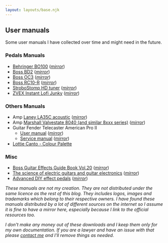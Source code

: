 ```yaml
---
layout: layouts/base.njk
---
```


## User manuals

Some user manuals I have collected over time and might need in the future.

### Pedals Manuals

- [Behringer BO100](https://mediadl.musictribe.com/media/sys_master/hed/h3f/8850084069406.pdf) (_[mirror](/pdf/pedal_user_manuals/behringer_bo100_user_manual.pdf)_)
- [Boss BD2](https://static.roland.com/assets/media/pdf/BD-2_eng02_W.pdf) (_[mirror](/pdf/pedal_user_manuals/boss_bd2_user_manual.pdf)_)
- [Boss OC3](https://static.roland.com/assets/media/pdf/OC-3_e01_W.pdf) (_[mirror](/pdf/pedal_user_manuals/boss_oc3_user_manual.pdf)_)
- [Boss RC10-R](https://static.roland.com/assets/media/pdf/RC-10R_eng03_W.pdf) (_[mirror](/pdf/pedal_user_manuals/boss_rc10r_user_manual.pdf)_)
- [StroboStomp HD tuner](https://www.petersontuners.com/media/pdf/StroboStomp_HD_Manual_v1.1_EN.pdf) (_[mirror](/pdf/pedal_user_manuals/StroboStomp_HD_Manual_v1.1_EN.pdf)_)
- [ZVEX Instant Lofi Junky](https://static1.squarespace.com/static/555e332ce4b0577e788c3a16/t/559efae5e4b0da93269a9ffb/1436482277079/ZVEX+Instant+Lo-Fi+Junky+Instructions.pdf) (_[mirror](/pdf/pedal_user_manuals/zvex_instant_lofi_junky_user_manual.pdf)_)

### Others Manuals

- Amp [Laney LA35C acoustic](https://www.zikinf.com/manuels/laney-la35c-manuel-utilisateur-en-28749.pdf) (_[mirror](/pdf/laney-la35c.pdf)_)
- Amp [Marshall Valvestate 8040 (and similar 8xxx series)](https://manualzz.com/download/8600586) (_[mirror](/pdf/marshall-valvestate.pdf)_)
- Guitar Fender Telecaster American Pro II
    - [User manual](https://www.fmicassets.com/Damroot/Original/10001/Fender_ElectricGuitars_Manual.pdf) (_[mirror](/pdf/Fender_ElectricGuitars_Manual.pdf)_)
    - [Service manual](https://www.fmicassets.com/Damroot/Original/10001/SM_011394XXXX_Am_Pro_II_Telecaster.pdf) (_[mirror](/pdf/SM_011394XXXX_Am_Pro_II_Telecaster.pdf)_)
- [Lottie Canto - Colour Palette](/pdf/lottie_canto_colour_palette.pdf)

### Misc

- [Boss Guitar Effects Guide Book Vol.20](https://cdn.roland.com/assets/media/pdf/guitar_effects_guidebook_vol_20.pdf) (_[mirror](/pdf/pedal_user_manuals/boss_guitar_effects_guidebook_vol_20.pdf)_)
- [The science of electric guitars and guitar electronics](https://guitarscience.net/papers/guibook.pdf) (_[mirror](/pdf/the_science_of_electric_guitars_and_guitar_electronic.pdf)_)
- [Advanced DIY effect pedals](https://guitar-gear.ru/forum/index.php?app=core&module=attach&section=attach&attach_id=39391&usg=AOvVaw2IgS-cfBeiFW7RWgrPUhWA) (_[mirror](/pdf/advanced_diy_effect_pedals.pdf)_)

_These manuals are not my creation. They are not distributed under the same licence as the rest of this blog. They includes logos, images and trademarks which belong to their respective owners. I have found these manuals distributed by a lot of different sources on the internet so I assume it is fine to have a mirror here, especially because I link to the official resources too._

_I don't make any money out of these downloads and I keep them only for my own documentation. If you are a lawyer and have an issue with that please [contact me](/about/#social) and I'll remove things as needed._
